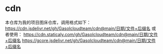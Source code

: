 # cdn
本仓库为我的项目图床仓库，调用格式如下：
https://cdn.jsdelivr.net/gh/Gasolcloudteam/cdn@main/日期/文件+后缀名
或者使用：
https://cdn.staticaly.com/gh/Gasolcloudteam/cdn@main/日期/文件+后缀名
https://gcore.jsdelivr.net/gh/Gasolcloudteam/cdn@main/日期/文件+后缀名
